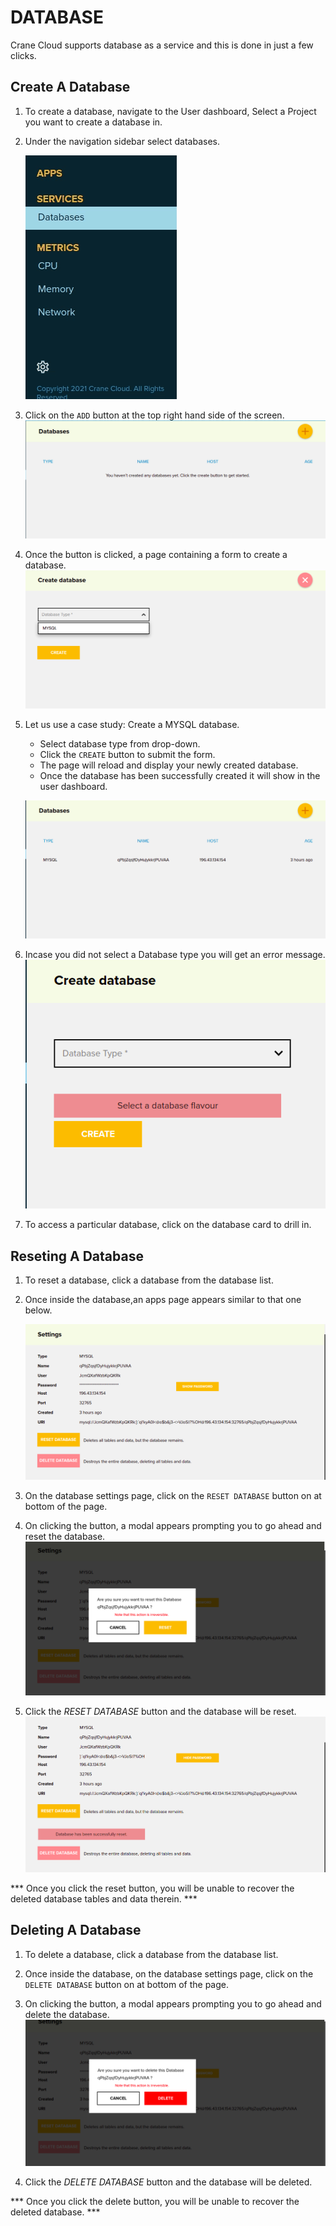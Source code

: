 # DATABASE
Crane Cloud supports database as a service and this is done in just a few clicks.

## Create A Database
1. To create a database, navigate to the User dashboard, Select a Project you want to create a database in.

2. Under the navigation sidebar select databases.

    ![](../img/sidebar_db.png)

3. Click on the `ADD` button at the top right hand side of the screen.
![](../img/no_databases.png) 

4. Once the button is clicked, a page containing a form to create a database.
![](../img/database_form.png)

5. Let us use a case study: Create a MYSQL database. 

    - Select database type from drop-down.
    - Click the `CREATE` button to submit the form.
    - The page will reload and display your newly created database.
    - Once the database has been successfully created it will show in the user dashboard.
    
    ![](../img/newly_created.png)

6. Incase you did not select a Database type you will get an error message.
![](../img/db_error.png) 

7. To access a particular database, click on the database card to drill in.


## Reseting A Database

1. To reset a database, click a database from the database list.


2. Once inside the database,an apps page appears similar to that one below.

    ![](../img/single_db.png)

3. On the database settings page, click on the `RESET DATABASE` button on at bottom of the page. 


4. On clicking the button, a modal appears prompting you to go ahead and reset the database.
    ![](../img/reset_db_modal.png)

5. Click the *RESET DATABASE* button and the database will be reset.
![](../img/successful_reset.png)

*** Once you click the reset button, you will be unable to recover the deleted database tables and data therein. ***

## Deleting A Database

1. To delete a database, click a database from the database list.


2. Once inside the database, on the database settings page, click on the `DELETE DATABASE` button on at bottom of the page. 


4. On clicking the button, a modal appears prompting you to go ahead and delete the database.
    ![](../img/db_delete.png)

5. Click the *DELETE DATABASE* button and the database will be deleted.

*** Once you click the delete button, you will be unable to recover the deleted database. ***
